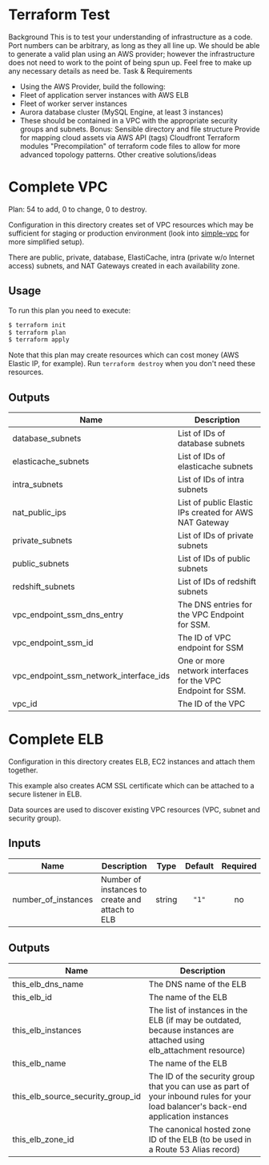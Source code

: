 # Terraform Test
Background
This is to test your understanding of infrastructure as a code. Port numbers can be arbitrary, as long as they all line up. We should be able to generate a valid plan using an AWS provider; however the infrastructure does not need to work to the point of being spun up. Feel free to make up any necessary details as need be.
Task & Requirements
- Using the AWS Provider, build the following:
- Fleet of application server instances with AWS ELB
- Fleet of worker server instances
- Aurora database cluster (MySQL Engine, at least 3 instances)
- These should be contained in a VPC with the appropriate security groups and subnets.
Bonus:
Sensible directory and file structure
Provide for mapping cloud assets via AWS API (tags)
Cloudfront
Terraform modules
"Precompilation" of terraform code files to allow for more advanced topology patterns.
Other creative solutions/ideas

# Complete VPC
Plan: 54 to add, 0 to change, 0 to destroy.

Configuration in this directory creates set of VPC resources which may be sufficient for staging or production environment (look into [simple-vpc](../simple-vpc) for more simplified setup).

There are public, private, database, ElastiCache, intra (private w/o Internet access) subnets, and NAT Gateways created in each availability zone.

## Usage

To run this plan you need to execute:

```bash
$ terraform init
$ terraform plan
$ terraform apply
```

Note that this plan may create resources which can cost money (AWS Elastic IP, for example). Run `terraform destroy` when you don't need these resources.

<!-- BEGINNING OF PRE-COMMIT-TERRAFORM DOCS HOOK -->
## Outputs

| Name | Description |
|------|-------------|
| database\_subnets | List of IDs of database subnets |
| elasticache\_subnets | List of IDs of elasticache subnets |
| intra\_subnets | List of IDs of intra subnets |
| nat\_public\_ips | List of public Elastic IPs created for AWS NAT Gateway |
| private\_subnets | List of IDs of private subnets |
| public\_subnets | List of IDs of public subnets |
| redshift\_subnets | List of IDs of redshift subnets |
| vpc\_endpoint\_ssm\_dns\_entry | The DNS entries for the VPC Endpoint for SSM. |
| vpc\_endpoint\_ssm\_id | The ID of VPC endpoint for SSM |
| vpc\_endpoint\_ssm\_network\_interface\_ids | One or more network interfaces for the VPC Endpoint for SSM. |
| vpc\_id | The ID of the VPC |

# Complete ELB

Configuration in this directory creates ELB, EC2 instances and attach them together.

This example also creates ACM SSL certificate which can be attached to a secure listener in ELB.

Data sources are used to discover existing VPC resources (VPC, subnet and security group).

## Inputs

| Name | Description | Type | Default | Required |
|------|-------------|:----:|:-----:|:-----:|
| number\_of\_instances | Number of instances to create and attach to ELB | string | `"1"` | no |

## Outputs

| Name | Description |
|------|-------------|
| this\_elb\_dns\_name | The DNS name of the ELB |
| this\_elb\_id | The name of the ELB |
| this\_elb\_instances | The list of instances in the ELB (if may be outdated, because instances are attached using elb_attachment resource) |
| this\_elb\_name | The name of the ELB |
| this\_elb\_source\_security\_group\_id | The ID of the security group that you can use as part of your inbound rules for your load balancer's back-end application instances |
| this\_elb\_zone\_id | The canonical hosted zone ID of the ELB (to be used in a Route 53 Alias record) |

<!-- END OF PRE-COMMIT-TERRAFORM DOCS HOOK -->
